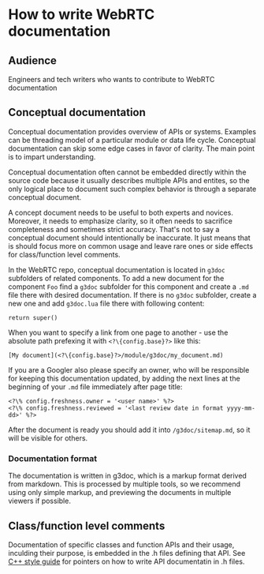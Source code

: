 # How to write WebRTC documentation

<?% config.freshness.owner = 'titovartem' %?>
<?% config.freshness.reviewed = '2021-03-01' %?>

## Audience

Engineers and tech writers who wants to contribute to WebRTC documentation

## Conceptual documentation

Conceptual documentation provides overview of APIs or systems. Examples can
be threading model of a particular module or data life cycle. Conceptual
documentation can skip some edge cases in favor of clarity. The main point
is to impart understanding.

Conceptual documentation often cannot be embedded directly within the source
code because it usually describes multiple APIs and entites, so the only
logical place to document such complex behavior is through a separate
conceptual document.

A concept document needs to be useful to both experts and novices. Moreover,
it needs to emphasize clarity, so it often needs to sacrifice completeness
and sometimes strict accuracy. That's not to say a conceptual document should
intentionally be inaccurate. It just means that is should focus more on common
usage and leave rare ones or side effects for class/function level comments.

In the WebRTC repo, conceptual documentation is located in `g3doc` subfolders
of related components. To add a new document for the component `Foo` find a
`g3doc` subfolder for this component and create a `.md` file there with
desired documentation. If there is no `g3doc` subfolder, create a new one
and add `g3doc.lua` file there with following content:

```
return super()
```

When you want to specify a link from one page to another - use the absolute
path prefexing it with `<?\{config.base}?>` like this:

```
[My document](<?\{config.base}?>/module/g3doc/my_document.md)
```

If you are a Googler also please specify an owner, who will be responsible for
keeping this documentation updated, by adding the next lines at the beginning
of your `.md` file immediately after page title:

```
<?\% config.freshness.owner = '<user name>' %?>
<?\% config.freshness.reviewed = '<last review date in format yyyy-mm-dd>' %?>
```

After the document is ready you should add it into `/g3doc/sitemap.md`, so it
will be visible for others.

### Documentation format

The documentation is written in g3doc, which is a markup format derived from
markdown. This is processed by multiple tools, so we recommend using only simple
markup, and previewing the documents in multiple viewers if possible.

## Class/function level comments

Documentation of specific classes and function APIs and their usage, inculding
their purpose, is embedded in the .h files defining that API. See
[C++ style guide](https://chromium.googlesource.com/chromium/src/+/master/styleguide/c++/c++.md)
for pointers on how to write API documentatin in .h files.

